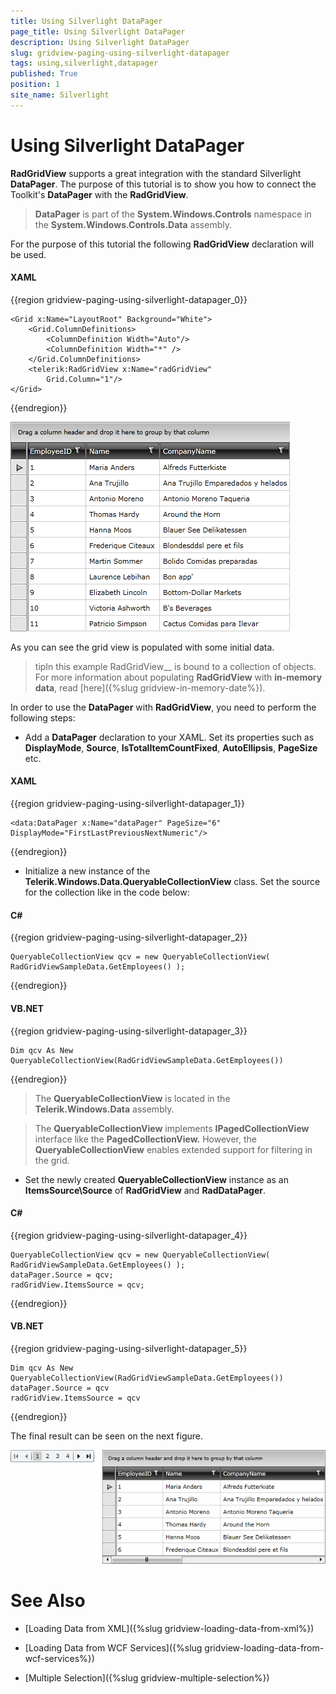```yaml
---
title: Using Silverlight DataPager
page_title: Using Silverlight DataPager
description: Using Silverlight DataPager
slug: gridview-paging-using-silverlight-datapager
tags: using,silverlight,datapager
published: True
position: 1
site_name: Silverlight
---
```


# Using Silverlight DataPager

__RadGridView__ supports a great integration with the standard Silverlight __DataPager__. The purpose of this tutorial is to show you how to connect the Toolkit's __DataPager__ with the __RadGridView__.

>__DataPager__ is part of the __System.Windows.Controls__ namespace in the __System.Windows.Controls.Data__ assembly.

For the purpose of this tutorial the following __RadGridView__ declaration will be used.

#### __XAML__

{{region gridview-paging-using-silverlight-datapager_0}}

	<Grid x:Name="LayoutRoot" Background="White">
	    <Grid.ColumnDefinitions>
	        <ColumnDefinition Width="Auto"/>
	        <ColumnDefinition Width="*" />
	    </Grid.ColumnDefinitions>
	    <telerik:RadGridView x:Name="radGridView"
	        Grid.Column="1"/>
	</Grid>
{{endregion}}

![](images/RadGridView_Paging_DataPager_010.png)

As you can see the grid view is populated with some initial data.

>tipIn this example RadGridView__ is bound to a collection of objects. For more information about populating __RadGridView__ with __in-memory data__, read [here]({%slug gridview-in-memory-date%}).

In order to use the __DataPager__ with __RadGridView__, you need to perform the following steps:

* Add a __DataPager__ declaration to your XAML. Set its properties such as __DisplayMode__, __Source__, __IsTotalItemCountFixed__, __AutoEllipsis__, __PageSize__ etc.

#### __XAML__

{{region gridview-paging-using-silverlight-datapager_1}}

	<data:DataPager x:Name="dataPager" PageSize="6" DisplayMode="FirstLastPreviousNextNumeric"/>
{{endregion}}

* Initialize a new instance of the __Telerik.Windows.Data.QueryableCollectionView__ class. Set the source for the collection like in the code below:

#### __C#__

{{region gridview-paging-using-silverlight-datapager_2}}

	QueryableCollectionView qcv = new QueryableCollectionView( RadGridViewSampleData.GetEmployees() );
{{endregion}}

#### __VB.NET__

{{region gridview-paging-using-silverlight-datapager_3}}

	Dim qcv As New QueryableCollectionView(RadGridViewSampleData.GetEmployees())
{{endregion}}

>The __QueryableCollectionView__ is located in the __Telerik.Windows.Data__ assembly.

>The __QueryableCollectionView__ implements __IPagedCollectionView__ interface like the __PagedCollectionView.__ However, the __QueryableCollectionView__ enables extended support for filtering in the grid.

* Set the newly created __QueryableCollectionView__ instance as an __ItemsSource\Source__ of __RadGridView__ and __RadDataPager__.

#### __C#__

{{region gridview-paging-using-silverlight-datapager_4}}

	QueryableCollectionView qcv = new QueryableCollectionView( RadGridViewSampleData.GetEmployees() );
	dataPager.Source = qcv;
	radGridView.ItemsSource = qcv;
{{endregion}}

#### __VB.NET__

{{region gridview-paging-using-silverlight-datapager_5}}

	Dim qcv As New QueryableCollectionView(RadGridViewSampleData.GetEmployees())
	dataPager.Source = qcv
	radGridView.ItemsSource = qcv
{{endregion}}

The final result can be seen on the next figure.

![](images/RadGridView_Paging_DataPager_020.png)

# See Also

 * [Loading Data from XML]({%slug gridview-loading-data-from-xml%})

 * [Loading Data from WCF Services]({%slug gridview-loading-data-from-wcf-services%})

 * [Multiple Selection]({%slug gridview-multiple-selection%})
